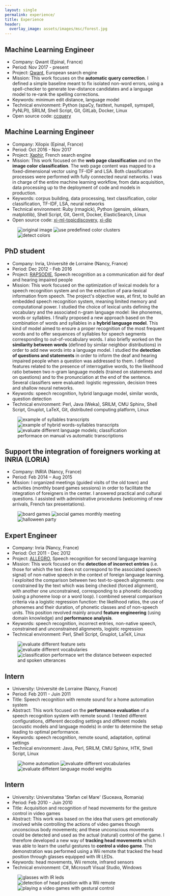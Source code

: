 ```yaml
---
layout: single
permalink: experience/
title: Experience
header:
  overlay_image: assets/images/msc/forest.jpg
---
```


## Machine Learning Engineer
- Company: Qwant (Epinal, France)
- Period: Nov 2017 - present
- Project: [Qwant](https://www.qwant.com), European search engine
- Mission: This work focuses on the __automatic query correction__. I defined a simple baseline meant to fix isolated non-word errors, using a spell-checker to generate low-distance candidates and a language model to re-rank the spelling corrections.
- Keywords: minimum edit distance, language model
- Technical environment: Python (spaCy, fasttext, hunspell, symspell, PyNLPl), SRILM, Shell Script, Git, GitLab, Docker, Linux
- Open source code: [ccquery](https://github.com/lorosanu/ccquery)

## Machine Learning Engineer
- Company: Xilopix (Epinal, France)
- Period: Oct 2016 - Nov 2017
- Project: [Xaphir](https://www.xaphir.com), French search engine
- Mission: This work focused on the __web page classification__ and on the __image color classification__. The web page content was mapped to a fixed-dimensional vector using TF-IDF and LSA. Both classification processes were performed with fully connected neural networks. I was in charge of the entire machine learning workflow, from data acquisition, data processing up to the deployment of code and models in production.
- Keywords: corpus building, data processing, text classification, color classification, TF-IDF, LSA, neural networks
- Technical environment: Ruby (rmagick), Python (gensim, sklearn, matplotlib), Shell Script, Git, Gerrit, Docker, ElasticSearch, Linux
- Open source code: [xi-ml-topicdiscovery](https://github.com/lorosanu/xi-ml-topicdiscovery), [xi-dip](https://github.com/lorosanu/xi-dip)

<figure class="third">
<img src="/assets/images/xilo/car.jpg" title="original image">
<img src="/assets/images/xilo/car_color_extraction.png" title="use predefined color clusters">
<img src="/assets/images/xilo/car_color_detection.png" title="detect colors">
</figure>

## PhD student
- Company: Inria, Université de Lorraine (Nancy, France)
- Period: Dec 2012 - Feb 2016
- Project: [RAPSODIE](http://www.erocca.com/rapsodie/rapsodie/), Speech recognition as a communication aid for deaf and hearing impaired people
- Mission: This work focused on the optimization of lexical models for a speech recognition system and on the extraction of para-lexical information from speech. The project's objective was, at first, to build an embedded speech recognition system, meaning limited memory and computational power. I studied the choice of lexical units defining the vocabulary and the associated n-gram language model: like phonemes, words or syllables. I finally proposed a new approach based on the combination of words and syllables in a __hybrid language model__. This kind of model aimed to ensure a proper recognition of the most frequent words and to offer sequences of syllables for speech segments corresponding to out-of-vocabulary words. I also briefly worked on the __similarity between words__ (defined by similar neighbor distributions) in order to add new words into a language model. I studied the __detection of questions and statements__ in order to inform the deaf and hearing impaired people when a question was addressed to them. I defined features related to the presence of interrogative words, to the likelihood ratio between two n-gram language models (trained on statements and on questions) and to the pronunciation at the end of the sentence. Several classifiers were evaluated: logistic regression, decision trees and shallow neural networks.
- Keywords: speech recognition, hybrid language model, similar words, question detection
- Technical environment: Perl, Java (Weka), SRILM, CMU Sphinx, Shell Script, Gnuplot, LaTeX, Git, distributed computing platform, Linux

<figure class="third">
  <img src="/assets/images/phd/syllabation.png" title="example of syllables transcripts">
  <img src="/assets/images/phd/syllabation-WS.png" title="example of hybrid words-syllables transcripts">
  <img src="/assets/images/phd/mixed_results.png" title="evaluate different language models; classification performace on manual vs automatic transcriptions">
</figure>

## Support the integration of foreigners working at INRIA (LORIA)
- Company: INRIA (Nancy, France)
- Period: Feb 2014 – Aug 2015
- Mission: I organized meetings (guided visits of the old town) and activities (monthly board games sessions) in order to facilitate the integration of foreigners in the center. I answered practical and cultural questions. I assisted with administrative procedures (welcoming of new arrivals, French tax presentations).

<figure class="third">
  <img src="/assets/images/fm/board_games.jpg" title="board games">
  <img src="/assets/images/fm/playing.jpg" title="social games monthly meeting">
  <img src="/assets/images/fm/halloween.jpg" title="halloween party">
</figure>

## Expert Engineer
- Company: Inria (Nancy, France)
- Period: Oct 2011 - Dec 2012
- Project: [ALLEGRO](http://www.allegro-project.eu/), Speech recognition for second language learning
- Mission: This work focused on the __detection of incorrect entries__ (i.e. those for which the text does not correspond to the associated speech signal) of non-native speech in the context of foreign language learning. I exploited the comparison between two text-to-speech alignments: one constrained by the text which was being checked (forced alignment), with another one unconstrained, corresponding to a phonetic decoding (using a phoneme loop or a word loop). I combined several comparison criteria via a logistic regression function: the likelihood ratios, the use of phonemes and their duration, of phonetic classes and of non-speech units. This position revolved mainly around __feature engineering__ (using domain knowledge) and __performance analysis__.
- Keywords: speech recognition, incorrect entries, non-native speech, constrained and unconstrained alignments, logistic regression
- Technical environment: Perl, Shell Script, Gnuplot, LaTeX, Linux

<figure class="third">
  <img src="/assets/images/alle/art_final.png" title="evaluate different feature sets">
  <img src="/assets/images/alle/courbeDET_MAC_lex_training.png" title="evaluate different vocabularies">
  <img src="/assets/images/alle/allStats_curve_NN.png" title="classification performace wrt the distance between expected and spoken utterances">
</figure>

## Intern
- University: Université de Lorraine (Nancy, France)
- Period: Feb 2011 - Juin 2011
- Title: Speech recognition with remote sound for a home automation system
- Abstract: This work focused on the __performance evaluation__ of a speech recognition system with remote sound. I tested different configurations, different decoding settings and different models (acoustic models and language models) in order to determine the setup leading to optimal performance.
- Keywords: speech recognition, remote sound, adaptation, optimal settings
- Technical environment: Java, Perl, SRILM, CMU Sphinx, HTK, Shell Script, Linux

<figure class="third">
  <img src="/assets/images/msc/home_automation.png" title="home automation">
  <img src="/assets/images/msc/voc.png" title="evaluate different vocabularies">
  <img src="/assets/images/msc/lw.png" title="evaluate diffetent language model weights">
</figure>

## Intern
- University: Universitatea 'Stefan cel Mare' (Suceava, Romania)
- Period: Feb 2010 - Juin 2010
- Title: Acquisition and recognition of head movements for the gesture control in video games
- Abstract: This work was based on the idea that users get emotionally involved while controlling the actions of video games though unconscious body movements; and these unconscious movements could be detected and used as the actual (natural) control of the game. I therefore developed a new way of __tracking head movements__ which was able to learn the useful gestures to __control a video game__. The demonstration was performed using a Wii remote that tracked the head position through glasses equipped with IR LEDs.
- Keywords: head movements, Wii remote, infrared sensors
- Technical environment: C#, Microsoft Visual Studio, Windows

<figure class="third">
  <img src="/assets/images/bsc/glasses.png" title="glasses with IR leds">
  <img src="/assets/images/bsc/wii.png" title="detection of head position with a Wii remote">
  <img src="/assets/images/bsc/test.png" title="playing a video games with gestural control">
</figure>
